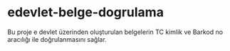 # edevlet-belge-dogrulama
Bu proje e devlet üzerinden oluşturulan belgelerin TC kimlik ve Barkod no aracılığı ile doğrulanmasını sağlar.
